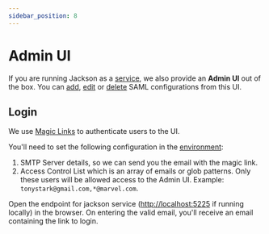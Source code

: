 ```yaml
---
sidebar_position: 8
---
```


# Admin UI

If you are running Jackson as a [service](./deploy/service.md), we also provide an **Admin UI** out of the box. You can [add](./saml-flow.md#21-saml-add-config-api), [edit](./saml-flow.md#23-saml-update-config-api) or [delete](./saml-flow.md#24-saml-delete-config-api) SAML configurations from this UI.

## Login

We use [Magic Links](https://next-auth.js.org/providers/email) to authenticate users to the UI.

You'll need to set the following configuration in the [environment](./deploy/env-variables.md#admin-ui-configuration):

   1. SMTP Server details, so we can send you the email with the magic link.
   2. Access Control List which is an array of emails or glob patterns. Only these users will be allowed access to the Admin UI. Example: ```tonystark@gmail.com,*@marvel.com```.

Open the endpoint for jackson service ([http://localhost:5225](http://localhost:5225) if running locally) in the browser. On entering the valid email, you'll receive an email containing the link to login.
